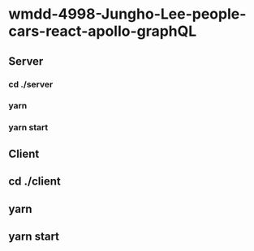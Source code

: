 # wmdd-4998-Jungho-Lee-people-cars-react-apollo-graphQL
## Server 
### cd ./server
### yarn
### yarn start

## Client
## cd ./client
## yarn
## yarn start
